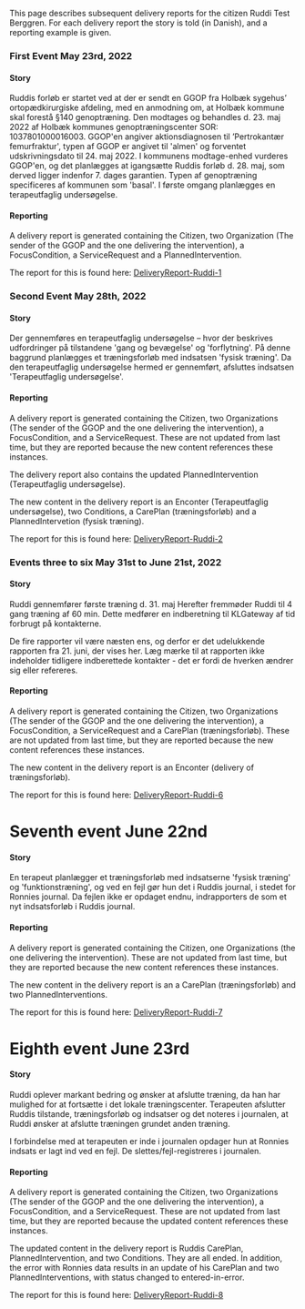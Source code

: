 
This page describes subsequent delivery reports for the citizen Ruddi Test Berggren.
For each delivery report the story is told (in Danish), and a reporting example is given.

### First Event May 23rd, 2022

#### Story
Ruddis forløb er startet ved at der er sendt en GGOP fra Holbæk sygehus’ ortopædkirurgiske afdeling, med en anmodning om, at Holbæk kommune skal forestå §140 genoptræning.
Den modtages og behandles d. 23. maj 2022 af Holbæk kommunes genoptræningscenter SOR: 1037801000016003. GGOP'en angiver aktionsdiagnosen til ’Pertrokantær femurfraktur', typen af GGOP er angivet til 'almen' og forventet udskrivningsdato til 24. maj 2022.
I kommunens modtage-enhed vurderes GGOP'en, og det planlægges at igangsætte Ruddis forløb d. 28. maj, som derved ligger indenfor 7. dages garantien. Typen af genoptræning specificeres af kommunen som 'basal'.
I første omgang planlægges en terapeutfaglig undersøgelse.

#### Reporting
A delivery report is generated containing the Citizen, two Organization  (The sender of the GGOP and the one delivering the intervention), a FocusCondition, a ServiceRequest and a PlannedIntervention.

The report for this is found here: [DeliveryReport-Ruddi-1](Bundle-e87d5e68-e5f3-476f-988f-4efda86b0645.html)

### Second Event May 28th, 2022

#### Story
Der gennemføres en terapeutfaglig undersøgelse – hvor der beskrives udfordringer på tilstandene 'gang og bevægelse' og 'forflytning'.
På denne baggrund planlægges et træningsforløb med indsatsen 'fysisk træning'. Da den terapeutfaglig undersøgelse hermed er gennemført, afsluttes indsatsen 'Terapeutfaglig undersøgelse'.

#### Reporting
A delivery report is generated containing the Citizen, two Organizations  (The sender of the GGOP and the one delivering the intervention), a FocusCondition, and a ServiceRequest. These are not updated from last time, but they are reported because the new content references these instances.

The delivery report also contains the updated PlannedIntervention (Terapeutfaglig undersøgelse).

The new content in the delivery report is an Enconter (Terapeutfaglig undersøgelse), two Conditions, a CarePlan (træningsforløb) and a PlannedIntervetion (fysisk træning).

The report for this is found here: [DeliveryReport-Ruddi-2](Bundle-4b9443a2-7231-4387-8e3d-614bf193df49.html)

### Events three to six May 31st to June 21st, 2022

#### Story
Ruddi gennemfører første træning d. 31. maj Herefter fremmøder Ruddi til 4 gang træning af 60 min. Dette medfører en indberetning til KLGateway af tid forbrugt på kontakterne.

De fire rapporter vil være næsten ens, og derfor er det udelukkende rapporten fra 21. juni, der vises her. Læg mærke til at rapporten ikke indeholder tidligere indberettede kontakter - det er fordi de hverken ændrer sig eller refereres.

#### Reporting
A delivery report is generated containing the Citizen, two Organizations  (The sender of the GGOP and the one delivering the intervention), a FocusCondition, a ServiceRequest and a CarePlan (træningsforløb). These are not updated from last time, but they are reported because the new content references these instances.

The new content in the delivery report is an Enconter (delivery of træningsforløb).

The report for this is found here: [DeliveryReport-Ruddi-6](Bundle-4a391f69-a909-4a79-92bd-1b0f812dc52a.html)

# Seventh event June 22nd

#### Story
En terapeut planlægger et træningsforløb med indsatserne 'fysisk træning' og 'funktionstræning', og ved en fejl gør hun det i Ruddis journal, i stedet for Ronnies journal. Da fejlen ikke er opdaget endnu, indrapporters de som et nyt indsatsforløb i Ruddis journal.

#### Reporting
A delivery report is generated containing the Citizen, one Organizations  (the one delivering the intervention). These are not updated from last time, but they are reported because the new content references these instances.

The new content in the delivery report is an a CarePlan (træningsforløb) and two PlannedInterventions.

The report for this is found here: [DeliveryReport-Ruddi-7](Bundle-9960b8dc-5ebf-4166-83d7-b042bcc6aca5.html)

# Eighth event June 23rd

#### Story
Ruddi oplever markant bedring og ønsker at afslutte træning, da han har mulighed for at fortsætte i det lokale træningscenter. Terapeuten afslutter Ruddis tilstande, træningsforløb og indsatser og det noteres i journalen, at Ruddi ønsker at afslutte træningen grundet anden træning.

I forbindelse med at terapeuten er inde i journalen opdager hun at Ronnies indsats er lagt ind ved en fejl. De slettes/fejl-registreres i journalen.

#### Reporting
A delivery report is generated containing the Citizen, two Organizations  (The sender of the GGOP and the one delivering the intervention), a FocusCondition, and a ServiceRequest. These are not updated from last time, but they are reported because the updated content references these instances.

The updated content in the delivery report is Ruddis CarePlan, PlannedIntervention, and two Conditions. They are all ended. In addition, the error with Ronnies data results in an update of his CarePlan and two PlannedInterventions, with status changed to entered-in-error.  

The report for this is found here: [DeliveryReport-Ruddi-8](Bundle-c2f75bbf-2027-41bf-b597-de5e242f2b3d.html)



